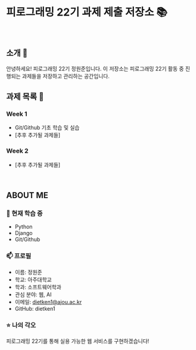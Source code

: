# 피로그래밍 22기 과제 제출 저장소 📚
<br>

## 소개 🚀
안녕하세요! 피로그래밍 22기 정원준입니다.
이 저장소는 피로그래밍 22기 활동 중 진행되는 과제들을 저장하고 관리하는 공간입니다.
<br>

## 과제 목록 📕
### Week 1
- Git/Github 기초 학습 및 실습
- [추후 추가될 과제들]

### Week 2
- [추후 추가될 과제들]
<br>

## ABOUT ME
### 🌱 현재 학습 중
- Python
- Django
- Git/Github

### 📫 프로필
- 이름: 정원준
- 학교: 아주대학교
- 학과: 소프트웨어학과
- 관심 분야: 웹, AI
- 이메일: dietken1@ajou.ac.kr
- GitHub: dietken1

### ⭐ 나의 각오
피로그래밍 22기를 통해 실용 가능한 웹 서비스를 구현하겠습니다!